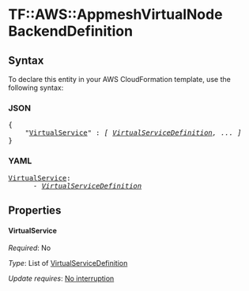 # TF::AWS::AppmeshVirtualNode BackendDefinition

## Syntax

To declare this entity in your AWS CloudFormation template, use the following syntax:

### JSON

<pre>
{
    "<a href="#virtualservice" title="VirtualService">VirtualService</a>" : <i>[ <a href="virtualservicedefinition.md">VirtualServiceDefinition</a>, ... ]</i>
}
</pre>

### YAML

<pre>
<a href="#virtualservice" title="VirtualService">VirtualService</a>: <i>
      - <a href="virtualservicedefinition.md">VirtualServiceDefinition</a></i>
</pre>

## Properties

#### VirtualService

_Required_: No

_Type_: List of <a href="virtualservicedefinition.md">VirtualServiceDefinition</a>

_Update requires_: [No interruption](https://docs.aws.amazon.com/AWSCloudFormation/latest/UserGuide/using-cfn-updating-stacks-update-behaviors.html#update-no-interrupt)

